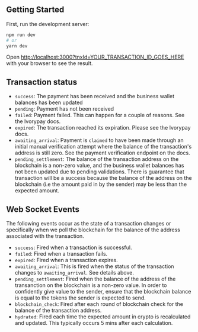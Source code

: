 ## Getting Started

First, run the development server:

```bash
npm run dev
# or
yarn dev
```

Open [http://localhost:3000?tnxId=YOUR_TRANSACTION_ID_GOES_HERE](http://localhost:3000?tnxId=YOUR_TRANSACTION_ID_GOES_HERE) with your browser to see the result.

## Transaction status
- `success`: The payment has been received and the business wallet balances has been updated
- `pending`: Payment has not been received
- `failed`: Payment failed. This can happen for a couple of reasons. See the Ivorypay docs.
- `expired`: The transaction reached its expiration. Please see the Ivorypay docs.
- `awaiting_arrival`: Payment is `claimed` to have been made through an initial manual verification attempt where the balance of the transaction's address is still zero. See the payment verification endpoint on the docs.
- `pending_settlement`: The balance of the transaction address on the blockchain is a non-zero value, and the business wallet balances has not been updated due to pending validations. There is guarantee that transaction will be a success because the balance of the address on the blockchain (i.e the amount paid in by the sender) may be less than the expected amount.

## Web Socket Events
The following events occur as the state of a transaction changes or specifically when we poll the blockchain for the balance of the address associated with the transaction.

- `success`: Fired when a transaction is successful.
- `failed`: Fired when a transaction fails.
- `expired`: Fired when a transaction expires.
- `awaiting_arrival`: This is fired when the status of the transaction changes to `awaiting_arrival`. See details above.
- `pending_settlement`: Fired when the balance of the address of the transanction on the blockchain is a non-zero value. In order to confidently give value to the sender, ensure that the blockchain balance is equal to the tokens the sender is expected to send.
- `blockchain_check`: Fired after each round of blockchain check for the balance of the transaction address.
- `hydrated`: Fired each time the expected amount in crypto is recalculated and updated. This typically occurs 5 mins after each calculation.
